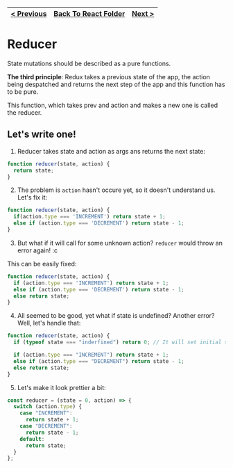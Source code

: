 | [< Previous](01%20State%20Tree.md) | [Back To React Folder](https://github.com/reginPekin/Frontend/tree/master/Dan%20Abramov%20-%20redux) | [Next >](03%20Store%20Methods.md) |
| ----------------------------------------------- | --------------------------------------------------------------------------------------------------------------- | ------------------------------------------ |

<h1>Reducer</h1>

State mutations should be described as a pure functions.

**The third principle**: Redux takes a previous state of the app, the action being despatched and returns the next step of the app and this function has to be pure.

This function, which takes prev and action and makes a new one is called the reducer.

<h2>Let's write one!</h2>

1. Reducer takes state and action as args ans returns the next state:

```js
function reducer(state, action) {
  return state;
}
```

2. The problem is ```action``` hasn't occure yet, so it doesn't understand us. Let's fix it: 

```js
function reducer(state, action) {
  if(action.type === 'INCREMENT') return state + 1;
  else if (action.type === 'DECREMENT') return state - 1;
}
```

3. But what if it will call for some unknown action? ```reducer``` would throw an error again! :c

This can be easily fixed: 

```js
function reducer(state, action) {
  if (action.type === 'INCREMENT') return state + 1;
  else if (action.type === 'DECREMENT') return state - 1;
  else return state;
}
```

4. All seemed to be good, yet what if state is undefined? Another error? Well, let's handle that:

```js
function reducer(state, action) {
  if (typeof state === "inderfined") return 0; // It will set initial state

  if (action.type === "INCREMENT") return state + 1;
  else if (action.type === "DECREMENT") return state - 1;
  else return state;
}
```

5. Let's make it look prettier a bit:

```js
const reducer = (state = 0, action) => {
  switch (action.type) {
    case "INCREMENT":
      return state + 1;
    case "DECREMENT":
      return state - 1;
    default: 
      return state;
  }
};
```